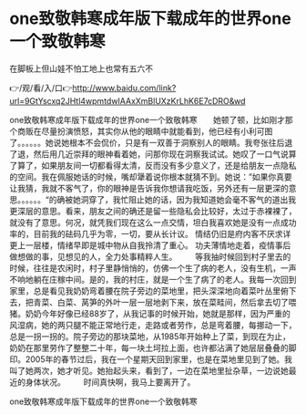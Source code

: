 # one致敬韩寒成年版下载成年的世界one一个致敬韩寒
在脚板上但山娃不怕工地上也常有五六不

👉/观/看/入/口👉http://www.baidu.com/link?url=9GtYscxq2JHtl4wpmtdwIAAxXmBlUXzKrLhK6E7cDRO&wd

one致敬韩寒成年版下载成年的世界one一个致敬韩寒　　她顿了顿，比如刚才那个商贩在尽量扮演愤怒，其实你从他的眼睛中就能看到，他已经有小利可图了。。。。。。她说她根本不会侃价，只是有一双善于洞察别人的眼睛。我夸张往后退了退，然后用几近崇拜的眼神看着她，问那你现在洞察我试试。她叹了一口气说算了算了，如果朋友间一切都看得太清，反而没有多少意义了，还是给朋友一点隐私的空间。我在佩服她话的时候，嘴却犟着说你根本就猜不到。她说：”如果你真要让我猜，我就不客气了，你的眼神是告诉我你想请我吃饭，另外还有一层更深的意思。。。。。。“的确被她洞穿了，我忙阻止她的话，因为我知道她会毫不客气的道出我更深层的意思。看来，朋友之间的确还是留一些隐私会比较好，太过于赤裸裸了，就没有了意思。何况，就凭我们现在这么一点交情，坦白我喜欢她是没有一点成功率的，目前我的砝码几乎为零，一切，要从长计议。
情结仍旧是府内客不厌求详更上一层楼，情绪早即是城中物从自我拎清了重心。
功夫薄情地走着，疫情事后做想做的事，见想见的人，全力处事精粹人生。
　　等我抽时候回到村子里去的时候，往往是农闲时，村子里静悄悄的，仿佛一个生了病的老人，没有生机，一声不响地躺在庄稼中间。是的，我的村庄，就是一个生了病了的老人。我每一次回到家里，总是看见我奶奶弯着腰在院子旁边的菜地里，把头深深地向着菜叶丛里俯下去，把青菜、白菜、莴笋的外叶一层一层地剥下来，放在菜畦间，然后拿去切了喂猪。奶奶今年好像已经88岁了，从我记事的时候开始，她就是那样，因为严重的风湿病，她的两只腿不能正常地行走，走路或者劳作，总是弯着腰，每挪动一下，总是一拐一拐的。院子旁边的那块菜地，从1985年开始种上了菜，到现在为止，奶奶在那里劳作了整整二十年，每一块土坷拉上面，也许都沾满了她层层叠叠的脚印。2005年的春节过后，我在一个星期天回到家里，也是在菜地里见到了她。我叫了她两次，她才听见。她抬起头来，看到了，一边在菜地里扯杂草，一边说她最近的身体状况。
　　时间真快啊，我马上要离开了。

one致敬韩寒成年版下载成年的世界one一个致敬韩寒
